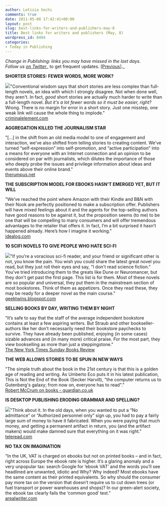 ```yaml
---
author: Letizia Sechi
comments: true
date: 2011-05-08 17:42:41+00:00
layout: post
slug: best-links-for-writers-and-publishers-may-8
title: Best links for writers and publishers (May, 8)
wordpress_id: 8494
categories:
- Today in Publishing
---
```


_Change in Publishing: links you may have missed in the last days.  
Follow us [on Twitter](http://www.twitter.com/40kbooks)__ to get frequent updates. [[Previous](http://www.40kbooks.com/?p=8279)]._

**SHORTER STORIES: FEWER WORDS, MORE WORK?**

[![](http://www.40kbooks.com/wp-content/uploads/White_Random-Words-Flickr-Minimalist-Photography-150x150.jpg)](http://www.40kbooks.com/?attachment_id=8497)"Conventional wisdom says that short stories are less complex than  full-length novels, an idea with which I strongly disagree. Not when  done well, they aren't. In fact, _good_ short stories are actually much harder to write than a full-length novel. _But it's a lot fewer words so it _must_ be easier, right?_ Wrong. There is no margin for error in a short story. Just one misstep, one weak link will cause the whole thing to implode."  
[criminalelement.com](http://www.criminalelement.com/blogs/2011/05/short-stories-fewer-words-more-work)

**AGGREGATION KILLED THE JOURNALISM STAR**

"[...] in the shift from an old media model to one of engagement and interaction, we’ve also shifted from telling stories to creating content. We’ve turned “self-expression” into self-promotion, and “active participation” into a means for everyone with an Internet connection and an opinion to be considered on par with journalists, which dilutes the importance of those who deeply probe the issues and privilege information about ideas and events above their online brand."  
[therumpus.net](http://therumpus.net/2011/05/aggregation-killed-the-journalism-star/)

**THE SUBSCRIPTION MODEL FOR EBOOKS HASN'T EMERGED YET, BUT IT WILL**

"We’ve reached the point where Amazon with their Kindle and B&N with their Nook are perfectly positioned to make a subscription offer. Publishers will have mixed feelings about it and the agents for the top-selling authors have good reasons to be against it, but the proposition seems (to me) to be one that will be compelling to many consumers and will offer tremendous advantages to the retailer that offers it. In fact, I’m a bit surprised it hasn’t happened already. Here’s how I imagine it working."  
[idealog.com](http://www.idealog.com/blog/the-subscription-model-for-ebooks-hasnt-emerged-yet-but-it-will)

**10 SCIFI NOVELS TO GIVE PEOPLE WHO HATE SCI-FI**

[![](http://www.40kbooks.com/wp-content/uploads/bordr_geek41.jpg)](http://www.40kbooks.com/?attachment_id=8523)"If you're a voracious sci-fi reader, and your friend or significant other is not, you know the pain. You wish you could share the latest great novel you read, but they just roll their eyes and say, "I don't read science fiction." You've tried introducing them to the greats like Dune or Neuromancer, but they don't get past the first page. This list is for them. Most of these novels are so popular and universal, they put them in the mainstream section of most bookstores. Think of them as appetizers. Once they read these, they may be ready for a deeper novel as the main course."  
[geektwins.blogspot.com](http://geektwins.blogspot.com/2011/05/10-scifi-novels-to-give-people-who-hate.html)

**SELLING BOOKS BY DAY, WRITING THEM BY NIGHT**

"It’s safe to say that the staff of the average independent bookstore contains at least a few aspiring writers. But Straub and other bookseller-authors like her don’t necessarily need their bookstore paychecks to survive. They have already been published, enjoying (in some cases) sizable advances and (in many more) critical praise. For the most part, they view bookselling as more than just a steppingstone."  
[The New York Times Sunday Books Review](http://www.nytimes.com/2011/05/08/books/review/selling-books-by-day-writing-them-by-night.html?_r=1&partner=rss&emc=rss)

**THE WEB ALLOWS STORIES TO BE SPUN IN NEW WAYS**

"The simple truth about the book in the 21st century is that this is a golden age of reading and writing. As Umberto Eco puts it in his latest publication, This is Not the End of the Book (Secker Harvill), "the computer returns us to Gutenberg's galaxy; from now on, everyone has to read"."  
[Robert McCrum on books - guardian.co.uk](http://www.guardian.co.uk/books/2011/may/08/deep-media-fiction-web-mccrum)

**IS DESKTOP PUBLISHING ERODING GRAMMAR AND SPELLING?**

[![](http://www.40kbooks.com/wp-content/uploads/img_0889_thumb-e1304876072163.jpg)](http://www.40kbooks.com/?attachment_id=8540)"Think about it. In the old days, when you wanted to put a “No admittance” or “Authorized personnel only” sign up, you had to pay a fairly large sum of money to have it fabricated. When you were paying that much money, and getting a permanent artifact in return, you (and the artifact makers) would make damned sure that everything on it was right."  
[teleread.com](http://www.teleread.com/ebooks/is-desktop-publishing-eroding-grammar-and-spelling/)

**NO TAX ON IMAGINATION**

"In the UK, VAT is charged on ebooks but not on printed books – and in fact, right across Europe the ebook rate is higher. It’s a glaring anomaly and a very unpopular tax: search Google for ‘ebook VAT‘ and the words you’ll see headlined are unwanted, idiotic and Why? Why indeed? Most ebooks have the same content as their printed equivalents. So why should the consumer pay more tax on the version that doesn’t require us to cut down trees (or fuel transport or power warehouses and shops)? In our green-alert society, the ebook tax clearly fails the ‘common good’ test."  
[arealwriter.com](http://http://www.arealwriter.com/the-twitface-project/no-tax-on-imagination/)

